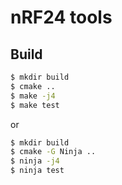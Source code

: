 # nRF24 tools

## Build

```bash
$ mkdir build
$ cmake ..
$ make -j4
$ make test
```

or

```bash
$ mkdir build
$ cmake -G Ninja ..
$ ninja -j4
$ ninja test
```

